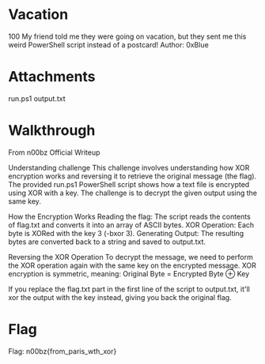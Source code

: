 # Vacation
100
My friend told me they were going on vacation, but they sent me this weird PowerShell script instead of a postcard! Author: 0xBlue

# Attachments
run.ps1
output.txt

# Walkthrough
From n00bz Official Writeup

 Understanding challenge
This challenge involves understanding how XOR encryption works and reversing it to retrieve the original message (the flag). The provided run.ps1 PowerShell script shows how a text file is encrypted using XOR with a key. The challenge is to decrypt the given output using the same key.

 How the Encryption Works
Reading the flag: The script reads the contents of flag.txt and converts it into an array of ASCII bytes.
XOR Operation: Each byte is XORed with the key 3 (-bxor 3).
Generating Output: The resulting bytes are converted back to a string and saved to output.txt.

 Reversing the XOR Operation
To decrypt the message, we need to perform the XOR operation again with the same key on the encrypted message. XOR encryption is symmetric, meaning:
Original Byte = Encrypted Byte ⊕ Key

If you replace the flag.txt part in the first line of the script to output.txt, it'll xor the output with the key instead, giving you back the original flag.

# Flag
Flag: n00bz{from_paris_wth_xor}
